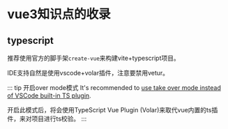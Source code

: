 # vue3知识点的收录

## typescript

推荐使用官方的脚手架`create-vue`来构建vite+typescript项目。

IDE支持自然是使用vscode+volar插件，注意要禁用vetur。

::: tip 开启over mode模式
 It's recommended to [ use take over mode instead of VSCode built-in TS plugin](https://vuejs.org/guide/typescript/overview.html#volar-takeover-mode).

 开启此模式后，将会使用TypeScript Vue Plugin (Volar)来取代vue内置的ts插件，来对项目进行ts校验。
:::